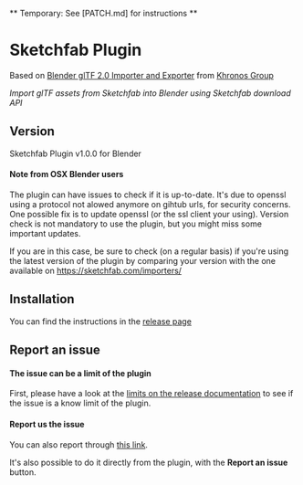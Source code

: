 ** Temporary: See [PATCH.md] for instructions **

Sketchfab Plugin
======================================
Based on [Blender glTF 2.0 Importer and Exporter](https://github.com/KhronosGroup/glTF-Blender-IO) from [Khronos Group](https://github.com/KhronosGroup)

*Import glTF assets from Sketchfab into Blender using Sketchfab download API*



Version
-------

Sketchfab Plugin v1.0.0 for Blender

#### Note from OSX Blender users
The plugin can have issues to check if it is up-to-date. It's due to openssl using a protocol not alowed anymore on gihtub urls, for security concerns.
One possible fix is to update openssl (or the ssl client your using).
Version check is not mandatory to use the plugin, but you might miss some important updates.

If you are in this case, be sure to check (on a regular basis) if you're using the latest version of the plugin by comparing your version with the one available on https://sketchfab.com/importers/


Installation
------------

You can find the instructions in the [release page](https://github.com/sketchfab/glTF-Blender-IO/releases/latest)


Report an issue
---------------

#### The issue can be a limit of the plugin
First, please have a look at the [limits on the release documentation](https://github.com/sketchfab/glTF-Blender-IO/releases/latest) to see if the issue is a know limit of the plugin.

#### Report us the issue
You can also report through [this link](https://help.sketchfab.com/hc/en-us/requests/new?type=exporters&subject=Blender+Plugin).

It's also possible to do it directly from the plugin, with the **Report an issue** button.

